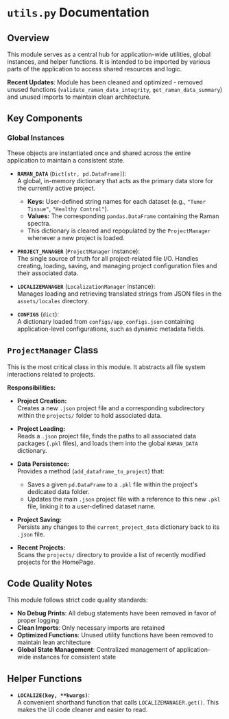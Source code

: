 # `utils.py` Documentation

## Overview

This module serves as a central hub for application-wide utilities, global instances, and helper functions. It is intended to be imported by various parts of the application to access shared resources and logic.

**Recent Updates**: Module has been cleaned and optimized - removed unused functions (`validate_raman_data_integrity`, `get_raman_data_summary`) and unused imports to maintain clean architecture.

## Key Components

### Global Instances

These objects are instantiated once and shared across the entire application to maintain a consistent state.

- **`RAMAN_DATA`** (`Dict[str, pd.DataFrame]`):  
    A global, in-memory dictionary that acts as the primary data store for the currently active project.
    - **Keys:** User-defined string names for each dataset (e.g., `"Tumor Tissue"`, `"Healthy Control"`).
    - **Values:** The corresponding `pandas.DataFrame` containing the Raman spectra.
    - This dictionary is cleared and repopulated by the `ProjectManager` whenever a new project is loaded.

- **`PROJECT_MANAGER`** (`ProjectManager` instance):  
    The single source of truth for all project-related file I/O. Handles creating, loading, saving, and managing project configuration files and their associated data.

- **`LOCALIZEMANAGER`** (`LocalizationManager` instance):  
    Manages loading and retrieving translated strings from JSON files in the `assets/locales` directory.

- **`CONFIGS`** (`dict`):  
    A dictionary loaded from `configs/app_configs.json` containing application-level configurations, such as dynamic metadata fields.

## `ProjectManager` Class

This is the most critical class in this module. It abstracts all file system interactions related to projects.

**Responsibilities:**

- **Project Creation:**  
    Creates a new `.json` project file and a corresponding subdirectory within the `projects/` folder to hold associated data.

- **Project Loading:**  
    Reads a `.json` project file, finds the paths to all associated data packages (`.pkl` files), and loads them into the global `RAMAN_DATA` dictionary.

- **Data Persistence:**  
    Provides a method (`add_dataframe_to_project`) that:
    - Saves a given `pd.DataFrame` to a `.pkl` file within the project's dedicated data folder.
    - Updates the main `.json` project file with a reference to this new `.pkl` file, linking it to a user-defined dataset name.

- **Project Saving:**  
    Persists any changes to the `current_project_data` dictionary back to its `.json` file.

- **Recent Projects:**  
    Scans the `projects/` directory to provide a list of recently modified projects for the HomePage.

## Code Quality Notes

This module follows strict code quality standards:
- **No Debug Prints**: All debug statements have been removed in favor of proper logging
- **Clean Imports**: Only necessary imports are retained
- **Optimized Functions**: Unused utility functions have been removed to maintain lean architecture
- **Global State Management**: Centralized management of application-wide instances for consistent state

## Helper Functions

- **`LOCALIZE(key, **kwargs)`**:  
    A convenient shorthand function that calls `LOCALIZEMANAGER.get()`. This makes the UI code cleaner and easier to read.
